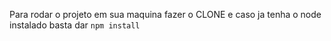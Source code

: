 Para rodar o projeto em sua maquina fazer o CLONE e caso ja tenha o node instalado basta dar `npm install`

